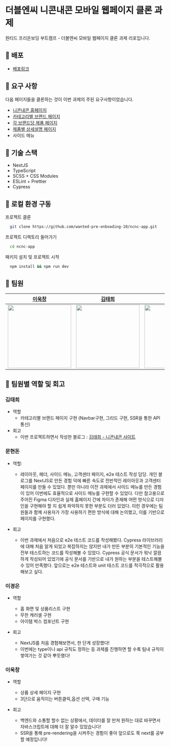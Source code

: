 # 더블엔씨 니콘내콘 모바일 웹페이지 클론 과제

원티드 프리온보딩 부트캠프 - 더블엔씨 모바일 웹페이지 클론 과제 리포입니다.

## 📌 배포

- [배포링크](https://ncnc-absolute.netlify.app/)

## 📌 요구 사항

다음 페이지들을 클론하는 것이 이번 과제의 주된 요구사항이었습니다.

- [니콘내콘 홈페이지](https://ncnc.app/)
- [카테고리별 브랜드 페이지](https://ncnc.app/categories/67)
- [각 브랜드당 제품 페이지](https://ncnc.app/brands/63)
- [제품별 상세설명 페이지](https://ncnc.app/items/137)
- 사이드 메뉴

## 📌 기술 스택

- NextJS
- TypeScript
- SCSS + CSS Modules
- ESLint + Prettier
- Cypress

## 📌 로컬 환경 구동

프로젝트 클론

```bash
  git clone https://github.com/wanted-pre-onboading-10/ncnc-app.git
```

프로젝트 디렉토리 들어가기

```bash
  cd ncnc-app
```

패키지 설치 및 프로젝트 시작

```bash
  npm install && npm run dev
```


## 📌 팀원
|[이욱창](https://github.com/wook95)|[김태희](https://github.com/tae100k)|[문현돈](https://github.com/hyundonny)|[이경은](https://github.com/2kyung19)|
| ----- | ---- | ----- |  ----- |
|<img src="https://avatars.githubusercontent.com/u/80494742?v=4" width="200"/>|<img src="https://avatars.githubusercontent.com/u/78027252?v=4" width="200" />| <img src="https://avatars.githubusercontent.com/u/10048956?v=4" width="200" />|<img src="https://avatars.githubusercontent.com/u/32586712?v=4" width="200" />


## 📌 팀원별 역할 및 회고

### 김태희

- 역할
   - 카테고리별 브랜드 페이지 구현 (Navbar구현, 그리드 구현, SSR을 통한 API 통신)
- 회고
  - 이번 프로젝트하면서 작성한 블로그 : [김태희 - 니콘내콘 사이트](https://www.notion.so/Nex-js-TS-SCSS-ncnc-bbfc68fd538c4665ac324c72bd4d73c0)


### 문현돈

- 역할:
  - 레이아웃, 헤더, 사이드 메뉴, 고객센터 페이지, e2e 테스트 작성 담당. 개인 블로그를 NextJS로 만든 경험 덕에 빠른 속도로 전반적인 레이아웃과 고객센터 페이지를 만들 수 있었다. 뿐만 아니라 이전 과제에서 사이드 메뉴를 만든 경험이 있어 이번에도 효율적으로 사이드 메뉴를 구현할 수 있었다. 다만 참고용으로 주어진 Figma 디자인과 실제 홈페이지 간에 차이가 존재해 어떤 방식으로 디자인을 구현해야 할 지 쉽게 파악하지 못한 부분도 더러 있었다. 이런 경우에는 팀원들과 함께 사용자가 가장 사용하기 편한 방식에 대해 논의했고, 이를 기반으로 페이지를 구현했다.

- 회고
  - 이번 과제에서 처음으로 e2e 테스트 코드를 작성해봤다. Cypress 라이브러리에 대해 처음 알게 되었고 복잡하지는 않지만 내가 만든 부분의 기본적인 기능을 전부 테스트하는 코드를 작성해볼 수 있었다. Cypress 공식 문서가 워낙 깔끔하게 작성되어 있었기에 공식 문서를 기반으로 내가 원하는 부분을 테스트해볼 수 있어 만족했다. 앞으로는 e2e 테스트와 unit 테스트 코드를 적극적으로 활용해보고 싶다.

### 이경은

- 역할
  - 홈 화면 및 상품리스트 구현
  - 무한 캐러셀 구현
  - 아이템 박스 컴포넌트 구현

- 회고
  - NextJS를 처음 경험해보면서, 한 단계 성장했다!
  - 이번에는 type이나 api 규칙도 정하는 등 과제를 진행하면 할 수록 팀내 규칙이 쌓여가는 것 같아 뿌듯했다!

### 이욱창

- 역할
  - 상품 상세 페이지 구현
  - 3단으로 움직이는 버튼클릭,옵션 선택, 구매 기능

- 회고
  - 백엔드와 소통할 할수 없는 상황에서, 데이터를 잘 만져 원하는 대로 바꾸면서 자바스크립트에 대해 더 잘 알수 있었습니다!
  - SSR을 통해 pre-rendering을 시켜주는 경험이 좋아 앞으로도 쭉 next를 공부할 예정입니다!
